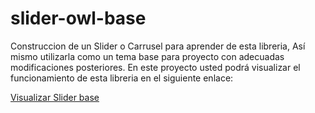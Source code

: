 # slider-owl-base

Construccion de un Slider o Carrusel para aprender de esta libreria,
Así mismo utilizarla como un tema base para proyecto con adecuadas modificaciones posteriores.
En este proyecto usted podrá visualizar el funcionamiento de esta libreria en el siguiente enlace:

<a href="https://alevirdz.github.io/slider-owl-base/" target="_blank" type="button" title="Ver" >Visualizar Slider base</a>
